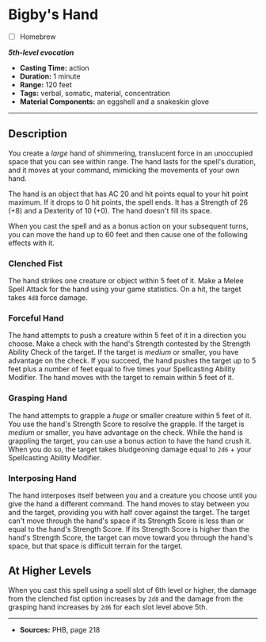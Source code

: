 # Bigby's Hand
- [ ] Homebrew

***5th-level evocation***
- **Casting Time:** action
- **Duration:** 1 minute
- **Range:** 120 feet
- **Tags:** verbal, somatic, material, concentration
- **Material Components:** an eggshell and a snakeskin glove

---

## Description
You create a *large* hand of shimmering, translucent force in an unoccupied space that you can see within range.
The hand lasts for the spell's duration, and it moves at your command, mimicking the movements of your own hand.

The hand is an object that has AC 20 and hit points equal to your hit point maximum.
If it drops to 0 hit points, the spell ends.
It has a Strength of 26 (+8) and a Dexterity of 10 (+0).
The hand doesn't fill its space.

When you cast the spell and as a bonus action on your subsequent turns, you can move the hand up to 60 feet and then cause one of the following effects with it.

### Clenched Fist
The hand strikes one creature or object within 5 feet of it.
Make a Melee Spell Attack for the hand using your game statistics.
On a hit, the target takes `4d8` force damage.

### Forceful Hand
The hand attempts to push a creature within 5 feet of it in a direction you choose.
Make a check with the hand's Strength contested by the Strength Ability Check of the target.
If the target is *medium* or smaller, you have advantage on the check.
If you succeed, the hand pushes the target up to 5 feet plus a number of feet equal to five times your Spellcasting Ability Modifier.
The hand moves with the target to remain within 5 feet of it.

### Grasping Hand
The hand attempts to grapple a *huge* or smaller creature within 5 feet of it.
You use the hand's Strength Score to resolve the grapple.
If the target is *medium* or smaller, you have advantage on the check.
While the hand is grappling the target, you can use a bonus action to have the hand crush it.
When you do so, the target takes bludgeoning damage equal to `2d6` + your Spellcasting Ability Modifier.

### Interposing Hand
The hand interposes itself between you and a creature you choose until you give the hand a different command.
The hand moves to stay between you and the target, providing you with half cover against the target.
The target can't move through the hand's space if its Strength Score is less than or equal to the hand's Strength Score.
If its Strength Score is higher than the hand's Strength Score, the target can move toward you through the hand's space, but that space is difficult terrain for the target.

## At Higher Levels
When you cast this spell using a spell slot of 6th level or higher, the damage from the clenched fist option increases by `2d8` and the damage from the grasping hand increases by `2d6` for each slot level above 5th.

---

- **Sources:** PHB, page 218
